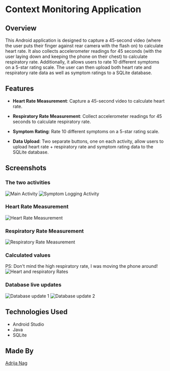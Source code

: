 # Context Monitoring Application

## Overview

This Android application is designed to capture a 45-second video (where the user puts their finger against rear camera with the flash on) to calculate heart rate. It also collects accelerometer readings for 45 seconds (with the user laying down and keeping the phone on their chest) to calculate respiratory rate. Additionally, it allows users to rate 10 different symptoms on a 5-star rating scale. The user can then upload both heart rate and respiratory rate data as well as symptom ratings to a SQLite database.

## Features

- **Heart Rate Measurement**: Capture a 45-second video to calculate heart rate.

- **Respiratory Rate Measurement**: Collect accelerometer readings for 45 seconds to calculate respiratory rate.

- **Symptom Rating**: Rate 10 different symptoms on a 5-star rating scale.

- **Data Upload**: Two separate buttons, one on each activity, allow users to upload heart rate + respiratory rate and symptom rating data to the SQLite database.

## Screenshots

### The two activities
![Main Activity](screenshots/first.png)
![Symptom Logging Activity](screenshots/second.png)


### Heart Rate Measurement
![Heart Rate Measurement](screenshots/video.png)

### Respiratory Rate Measurement
![Respiratory Rate Measurement](screenshots/accelerometer.png)

### Calculated values
PS: Don't mind the high respiratory rate, I was moving the phone around!
![Heart and respiratory Rates](screenshots/heartresp.png)

### Database live updates
![Database update 1](screenshots/db1.png)
![Database update 2](screenshots/db2.png)

## Technologies Used

- Android Studio
- Java
- SQLite

## Made By
[Adrija Nag](https://github.com/adrijanag17)
